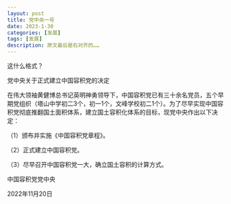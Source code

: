 ```yaml
---
layout: post
title: 党中央一号
date: 2023-1-30
categories: [发展]
tags: [发展]
description: 原文最后是右对齐的……
---
```

这什么格式？

<p>党中央关于正式建立中国容积党的决定
 
  在伟大领袖黄健博总书记英明神勇领导下，中国容积党已有三十余名党员，五个早期党组织（塔山中学初二3个，初一1个，文峰学校初二1个）。为了尽早实现中国容积党彻底推翻国土面积体系，建立国土容积化体系的目标，现党中央作出以下决定：

  （1）颁布并实施《中国容积党章程》。

  （2）正式建立中国容积党。

  （3）尽早召开中国容积党一大，确立国土容积的计算方式。

  中国容积党党中央

  2022年11月20日
